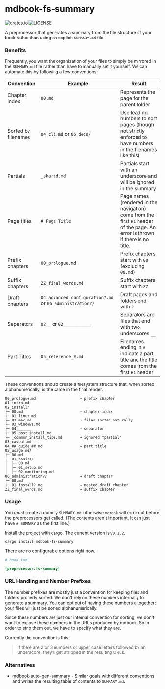 # mdbook-fs-summary

[![crates.io](https://img.shields.io/crates/v/mdbook-fs-summary.svg)](https://crates.io/crates/mdbook-fs-summary)
[![LICENSE](https://img.shields.io/github/license/elmdash/mdbook-fs-summary.svg)](LICENSE)

A preprocessor that generates a summary from the file structure of your book rather than using an explicit `SUMMARY.md` file.

### Benefits

Frequently, you want the organization of your files to simply be mirrored in the `SUMMARY.md` file rather than have to manually set it yourself. We can automate this by following a few conventions:

| Convention          | Example                                                  | Result                                                       |
| ------------------- | -------------------------------------------------------- | ------------------------------------------------------------ |
| Chapter index       | `00.md`                                                  | Represents the page for the parent folder                    |
| Sorted by filenames | `04_cli.md` or `06_docs/`                                | Use leading numbers to sort pages (though not strictly enforced to have numbers in the filenames like this) |
| Partials            | `_shared.md`                                             | Partials start with an underscore and will be ignored in the summary |
| Page titles         | `# Page Title`                                           | Page names (rendered in the navigation) come from the first `H1` header of the page. An error is thrown if there is no title. |
| Prefix chapters     | `00_prologue.md`                                         | Prefix chapters start with `00` (excluding `00.md`)          |
| Suffix chapters     | `ZZ_final_words.md`                                      | Suffix chapters start with `ZZ`                              |
| Draft chapters      | `04_advanced_configuration?.md` or `05_administration?/` | Draft pages and folders end with `?`                         |
| Separators          | `02__` or `02___________`                                | Separators are files that end with two underscores `__`      |
| Part Titles         | `05_reference_#.md`                                      | Filenames ending in `#` indicate a part title and the title comes from the first `H1` header |

These conventions should create a filesystem structure that, when sorted alphanumerically, is the same in the final render.

```
00_prologue.md                    → prefix chapter
01_intro.md
02_install/
├─ 00.md                          → chapter index 
├─ 01_linux.md
├─ 02_mac.md                      ↓ files sorted naturally
├─ 03_windows.md
├─ 04_______                      → separator
├─ 05_post_install.md
├─ _common_install_tips.md        → ignored "partial"
03_caveat.md
04_##_guide_##.md                 → part title 
05_usage.md/
├─ 00.md
├─ 01_basics/
│  ├─ 00.md
│  ├─ 01_setup.md
│  ├─ 02_monitoring.md
06_administration?/               → draft chapter
├─ 00.md
├─ 01_install?.md                 → nested draft chapter
ZZ_final_words.md                 → suffix chapter
```

### Usage

You _must_ create a dummy `SUMMARY.md`, otherwise `mdbook` will error out before the preprocessors get called. (The contents aren't important. It can just have `# SUMMARY` as the first line.)

Install the project with cargo. The current version is <code>v<span id="version">0.1.2</span></code>.

```
cargo install mdbook-fs-summary
```

There are no configurable options right now.

```toml
# book.toml

[preprocessor.fs-summary]
```

### URL Handling and Number Prefixes

The number prefixes are mostly just a convention for keeping files and folders properly sorted. We don't rely on these numbers internally to generate a summary. You can opt out of having these numbers altogether; your files will just be sorted alphanumerically. 

Since these numbers are just our internal convention for sorting, we don't want to expose these numbers in the URLs produced by mdbook. So in order to strip them out, we have to specify what they are. 

Currently the convention is this: 

> If there are 2 or 3 numbers or upper case letters followed by an underscore, they'll get stripped in the resulting URLs. 

### Alternatives

* [mdbook-auto-gen-summary](https://crates.io/crates/mdbook-auto-gen-summary) - Similar goals with different conventions and writes the resulting table of contents to `SUMMARY.md`. 
